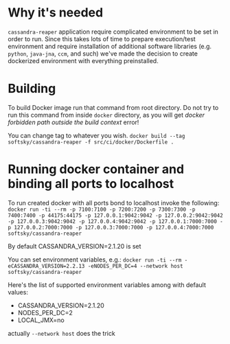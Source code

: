 # Why it's needed

`cassandra-reaper` application require complicated environment to be set in order to run. Since this takes lots of time to prepare execution/test environment and require installation of additional software libraries (e.g. `python`, `java-jna`, `ccm`, and such) we've made the decision to create dockerized environment with everything preinstalled.

# Building
To build Docker image run that command from root directory. Do not try to run this command from inside `docker` directory, as you will get _docker forbidden path outside the build context_ error!

You can change tag to whatever you wish.
`docker build --tag softsky/cassandra-reaper -f src/ci/docker/Dockerfile .`

# Running docker container and binding all ports to localhost

To run created docker with all ports bond to localhost invoke the following:
`docker run -ti --rm -p 7100:7100 -p 7200:7200 -p 7300:7300 -p 7400:7400 -p 44175:44175 -p 127.0.0.1:9042:9042 -p 127.0.0.2:9042:9042 -p 127.0.0.3:9042:9042 -p 127.0.0.4:9042:9042 -p 127.0.0.1:7000:7000 -p 127.0.0.2:7000:7000 -p 127.0.0.3:7000:7000 -p 127.0.0.4:7000:7000 softsky/cassandra-reaper`

By default CASSANDRA_VERSION=2.1.20 is set

You can set environment variables, e.g.:
`docker run -ti --rm -eCASSANDRA_VERSION=2.2.13 -eNODES_PER_DC=4 --network host softsky/cassandra-reaper`

Here's the list of supported environment variables among with default values:
- CASSANDRA_VERSION=2.1.20
- NODES_PER_DC=2
- LOCAL_JMX=no

actually `--network host` does the trick
